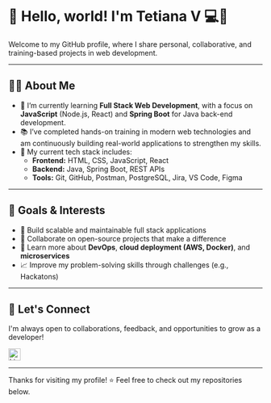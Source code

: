 # 👋 Hello, world! I'm Tetiana V 💻🚀

Welcome to my GitHub profile, where I share personal, collaborative, and training-based projects in web development.

---

## 👨‍💻 About Me

- 🌱 I’m currently learning **Full Stack Web Development**, with a focus on **JavaScript** (Node.js, React) and **Spring Boot** for Java back-end development.
- 📚 I’ve completed hands-on training in modern web technologies and am continuously building real-world applications to strengthen my skills.
- 🔧 My current tech stack includes:
  - **Frontend:** HTML, CSS, JavaScript, React
  - **Backend:** Java, Spring Boot, REST APIs
  - **Tools:** Git, GitHub, Postman, PostgreSQL, Jira, VS Code, Figma

---

## 🎯 Goals & Interests

- 🚀 Build scalable and maintainable full stack applications
- 💬 Collaborate on open-source projects that make a difference
- 🧠 Learn more about **DevOps**, **cloud deployment (AWS, Docker)**, and **microservices**
- 📈 Improve my problem-solving skills through challenges (e.g., Hackatons)

---


## 🤝 Let's Connect

I'm always open to collaborations, feedback, and opportunities to grow as a developer!



<a href="https://linkedin.com/in/tetianav" target="_blank">
  <img src="https://cdn.jsdelivr.net/npm/simple-icons@v9/icons/linkedin.svg" alt="LinkedIn" width="24" height="24" />
</a>

---

Thanks for visiting my profile! ⭐ Feel free to check out my repositories below.
